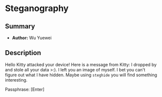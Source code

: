 # Steganography

## Summary
- **Author:** Wu Yuewei

## Description
Hello Kitty attacked your device! 
Here is a message from Kitty: I dropped by and stole all your data >:). I left you an image of myself. I bet you can't figure out what I have hidden. 
Maybe using `steghide` you will find something interesting.

Passphrase: [Enter]
